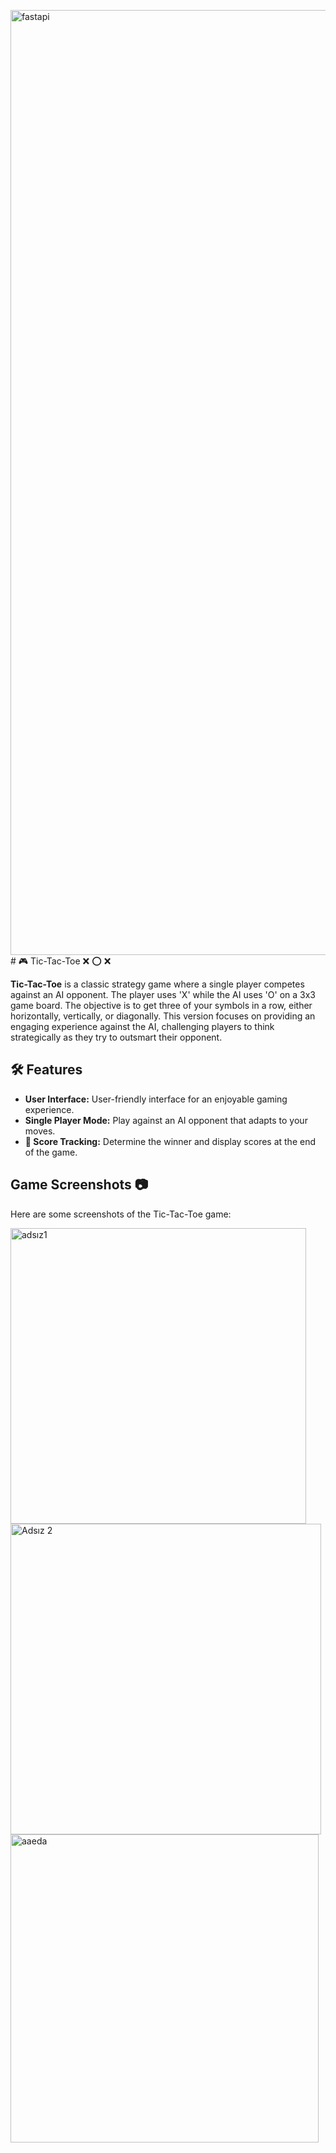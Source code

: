 <img width="1512" alt="fastapi" src="https://github.com/user-attachments/assets/ce56e7db-87c2-40da-b768-32f37f8f578d"># 🎮 Tic-Tac-Toe ❌ ⭕️ ❌

**Tic-Tac-Toe** is a classic strategy game where a single player competes against an AI opponent. The player uses 'X' while the AI uses 'O' on a 3x3 game board. The objective is to get three of your symbols in a row, either horizontally, vertically, or diagonally. This version focuses on providing an engaging experience against the AI, challenging players to think strategically as they try to outsmart their opponent.

## 🛠️ Features

- **User Interface:** User-friendly interface for an enjoyable gaming experience.
- **Single Player Mode:** Play against an AI opponent that adapts to your moves.
- **🎯 Score Tracking:** Determine the winner and display scores at the end of the game.

## Game Screenshots 📷

Here are some screenshots of the Tic-Tac-Toe game:

<img width="473" alt="adsız1" src="https://github.com/user-attachments/assets/e19683bd-ae02-4dcc-9286-2a4e7cc0b201">
<img width="497" alt="Adsız 2" src="https://github.com/user-attachments/assets/60cc6d24-12af-4759-ad8c-735bbfbfd50b">
<img width="493" alt="aaeda" src="https://github.com/user-attachments/assets/9e6a6aed-b6ed-4ea4-8d81-011e16b77387">
